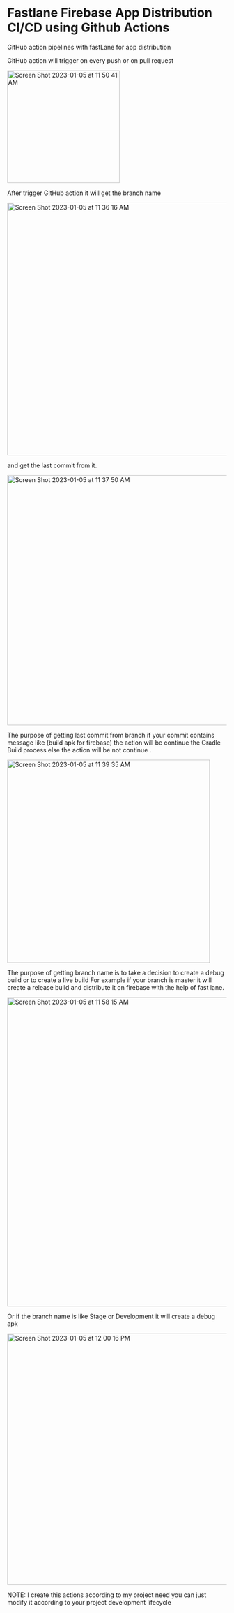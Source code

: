 # Fastlane Firebase App Distribution CI/CD using Github Actions

GitHub action pipelines with fastLane for app distribution 

GitHub action will trigger on every push or on pull request 

<img width="258" alt="Screen Shot 2023-01-05 at 11 50 41 AM" src="https://user-images.githubusercontent.com/16763500/210719156-22b416c0-9a68-45e4-814a-706ed201f728.png">

After trigger GitHub action it will get the branch name 

<img width="579" alt="Screen Shot 2023-01-05 at 11 36 16 AM" src="https://user-images.githubusercontent.com/16763500/210719328-7ca5387c-a217-4f74-bfdd-3a5825323583.png">

and get the last commit from it. 

<img width="573" alt="Screen Shot 2023-01-05 at 11 37 50 AM" src="https://user-images.githubusercontent.com/16763500/210719448-29c245e2-66f0-4a52-9a6f-715f4e9e19bd.png">

The purpose of getting last commit from branch if your commit contains message like (build apk for firebase)  the action will be continue the Gradle Build process else the action will be not continue .

<img width="465" alt="Screen Shot 2023-01-05 at 11 39 35 AM" src="https://user-images.githubusercontent.com/16763500/210720023-a10c37e6-d03e-4ec6-bb6e-7be4a69a2762.png">

The purpose of getting branch name is to take a decision to create a debug build or to create a live build
For example if your branch is master it will create a release build and distribute it on firebase with the help of fast lane.

<img width="708" alt="Screen Shot 2023-01-05 at 11 58 15 AM" src="https://user-images.githubusercontent.com/16763500/210720457-fd657442-f82d-4754-9a57-aae51af20b12.png">


Or if the branch name is like Stage or Development it will create a debug apk

<img width="576" alt="Screen Shot 2023-01-05 at 12 00 16 PM" src="https://user-images.githubusercontent.com/16763500/210720784-0928f363-4ff7-4c00-ac53-cc06b42568a6.png">

NOTE: I create this actions according to my project need you can just modify it according to your project development lifecycle 
